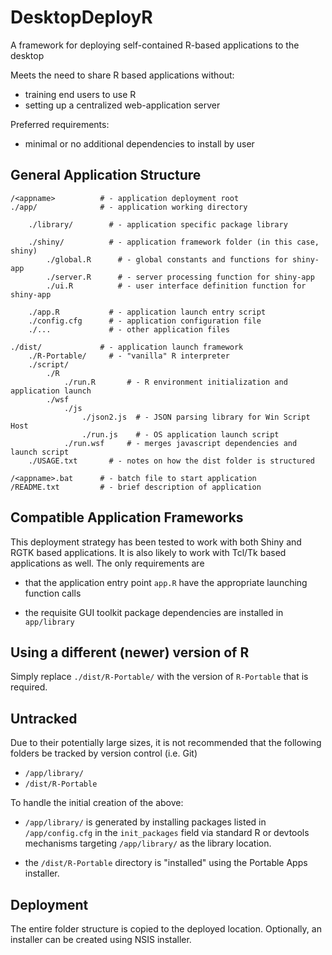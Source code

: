 # DesktopDeployR
A framework for deploying self-contained R-based applications to the desktop

Meets the need to share R based applications without:
* training end users to use R
* setting up a centralized web-application server

Preferred requirements:
* minimal or no additional dependencies to install by user

General Application Structure
-----------------------------
```
/<appname>          # - application deployment root
./app/              # - application working directory

	./library/        # - application specific package library

	./shiny/          # - application framework folder (in this case, shiny)
		./global.R      # - global constants and functions for shiny-app
		./server.R      # - server processing function for shiny-app
		./ui.R          # - user interface definition function for shiny-app

	./app.R           # - application launch entry script
	./config.cfg      # - application configuration file
	./...             # - other application files

./dist/             # - application launch framework
	./R-Portable/     # - "vanilla" R interpreter
	./script/
		./R
			./run.R       # - R environment initialization and application launch
		./wsf
			./js
				./json2.js  # - JSON parsing library for Win Script Host
				./run.js    # - OS application launch script
			./run.wsf     # - merges javascript dependencies and launch script
	./USAGE.txt       # - notes on how the dist folder is structured

/<appname>.bat      # - batch file to start application
/README.txt         # - brief description of application
```


Compatible Application Frameworks
---------------------------------
This deployment strategy has been tested to work with both Shiny and RGTK based
applications.  It is also likely to work with Tcl/Tk based applications as well.
The only requirements are

* that the application entry point `app.R` have the appropriate launching
  function calls

* the requisite GUI toolkit package dependencies are installed in `app/library`


Using a different (newer) version of R
--------------------------------------
Simply replace `./dist/R-Portable/` with the version of `R-Portable` that is
required.


Untracked
---------
Due to their potentially large sizes, it is not recommended that the following
folders be tracked by version control (i.e. Git)
* `/app/library/`
* `/dist/R-Portable`

To handle the initial creation of the above:
* `/app/library/` is generated by installing packages listed in `/app/config.cfg`
  in the `init_packages` field via standard R or devtools mechanisms targeting
  `/app/library/` as the library location.

* the `/dist/R-Portable` directory is "installed" using the Portable Apps installer.


Deployment
----------
The entire folder structure is copied to the deployed location.  Optionally, an
installer can be created using NSIS installer.
